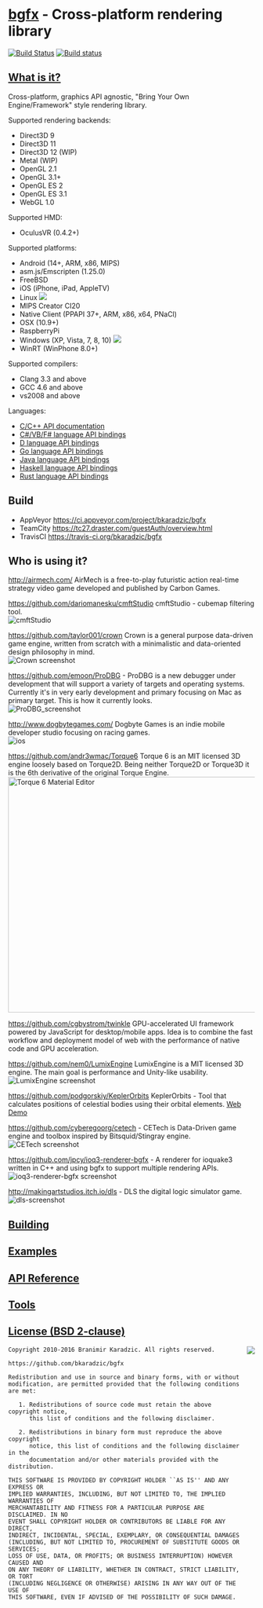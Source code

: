 [bgfx](https://github.com/bkaradzic/bgfx) - Cross-platform rendering library
============================================================================

[![Build Status](https://travis-ci.org/bkaradzic/bgfx.svg?branch=master)](https://travis-ci.org/bkaradzic/bgfx)
[![Build status](https://ci.appveyor.com/api/projects/status/ipa3ojgeaet1oko5?svg=true)](https://ci.appveyor.com/project/bkaradzic/bgfx)

[What is it?](https://bkaradzic.github.io/bgfx/overview.html)
-------------------------------------------------------------

Cross-platform, graphics API agnostic, "Bring Your Own Engine/Framework" style
rendering library.

Supported rendering backends:

 * Direct3D 9
 * Direct3D 11
 * Direct3D 12 (WIP)
 * Metal (WIP)
 * OpenGL 2.1
 * OpenGL 3.1+
 * OpenGL ES 2
 * OpenGL ES 3.1
 * WebGL 1.0

Supported HMD:

 * OculusVR (0.4.2+)

Supported platforms:

 * Android (14+, ARM, x86, MIPS)
 * asm.js/Emscripten (1.25.0)
 * FreeBSD
 * iOS (iPhone, iPad, AppleTV)
 * Linux ![](https://tc27.draster.com/app/rest/builds/buildType:(id:Bgfx_Linux)/statusIcon)
 * MIPS Creator CI20
 * Native Client (PPAPI 37+, ARM, x86, x64, PNaCl)
 * OSX (10.9+)
 * RaspberryPi
 * Windows (XP, Vista, 7, 8, 10) ![](https://tc27.draster.com/app/rest/builds/buildType:(id:Bgfx_Windows)/statusIcon)
 * WinRT (WinPhone 8.0+)

Supported compilers:

 * Clang 3.3 and above
 * GCC 4.6 and above
 * vs2008 and above

Languages:

 * [C/C++ API documentation](https://bkaradzic.github.io/bgfx/bgfx.html)
 * [C#/VB/F# language API bindings](https://github.com/MikePopoloski/SharpBgfx)
 * [D language API bindings](https://github.com/DerelictOrg/DerelictBgfx)
 * [Go language API bindings](https://github.com/james4k/go-bgfx)
 * [Java language API bindings](https://github.com/enleeten/twilight-bgfx)
 * [Haskell language API bindings](https://github.com/haskell-game/bgfx)
 * [Rust language API bindings](https://github.com/rhoot/bgfx-rs)

Build
-----

 - AppVeyor https://ci.appveyor.com/project/bkaradzic/bgfx
 - TeamCity https://tc27.draster.com/guestAuth/overview.html
 - TravisCI https://travis-ci.org/bkaradzic/bgfx

Who is using it?
----------------

http://airmech.com/ AirMech is a free-to-play futuristic action real-time
strategy video game developed and published by Carbon Games.

https://github.com/dariomanesku/cmftStudio cmftStudio - cubemap filtering tool.  
![cmftStudio](https://github.com/dariomanesku/cmftStudio/raw/master/screenshots/cmftStudio_small.jpg)

https://github.com/taylor001/crown Crown is a general purpose data-driven game
engine, written from scratch with a minimalistic and data-oriented design
philosophy in mind.  
![Crown screenshot](https://raw.githubusercontent.com/taylor001/crown/master/docs/shots/level-editor.png)

https://github.com/emoon/ProDBG - ProDBG is a new debugger under development
that will support a variety of targets and operating systems. Currently it's in
very early development and primary focusing on Mac as primary target. This is
how it currently looks.  
![ProDBG_screenshot](https://raw.githubusercontent.com/emoon/ProDBG/master/data/screens/mac_screenshot.png)

http://www.dogbytegames.com/ Dogbyte Games is an indie mobile developer studio
focusing on racing games.  
![ios](http://www.dogbytegames.com/bgfx/offroadlegends2_bgfx_ipad2.jpg)

https://github.com/andr3wmac/Torque6 Torque 6 is an MIT licensed 3D engine
loosely based on Torque2D. Being neither Torque2D or Torque3D it is the 6th
derivative of the original Torque Engine.
<a href="http://www.youtube.com/watch?feature=player_embedded&v=p4LTM_QGK34
" target="_blank"><img src="http://img.youtube.com/vi/p4LTM_QGK34/0.jpg" 
alt="Torque 6 Material Editor" width="640" height="480" border="0" /></a>

https://github.com/cgbystrom/twinkle GPU-accelerated UI framework powered by
JavaScript for desktop/mobile apps. Idea is to combine the fast workflow and
deployment model of web with the performance of native code and GPU acceleration.

https://github.com/nem0/LumixEngine LumixEngine is a MIT licensed 3D engine.
The main goal is performance and Unity-like usability.  
![LumixEngine screenshot](https://cloud.githubusercontent.com/assets/153526/10109455/450c51be-63c7-11e5-9c87-96d9d00efe02.png)

https://github.com/podgorskiy/KeplerOrbits KeplerOrbits - Tool that calculates
positions of celestial bodies using their orbital elements. [Web Demo](http://podgorskiy.com/KeplerOrbits/KeplerOrbits.html)

https://github.com/cyberegoorg/cetech - CETech is Data-Driven game engine and
toolbox inspired by Bitsquid/Stingray engine.  
![CETech screenshot](https://github.com/cyberegoorg/cetech/raw/master/docs/img/prototyp.png)

https://github.com/jpcy/ioq3-renderer-bgfx - A renderer for ioquake3 written in
C++ and using bgfx to support multiple rendering APIs.  
![ioq3-renderer-bgfx screenshot](https://camo.githubusercontent.com/052aa40c05120e56306294d3a1bb5f99f97de8c8/687474703a2f2f692e696d6775722e636f6d2f64364f6856594b2e6a7067)

http://makingartstudios.itch.io/dls - DLS the digital logic simulator game.  
![dls-screenshot](https://img.itch.io/aW1hZ2UvMzk3MTgvMTc5MjQ4LnBuZw==/original/kA%2FQPb.png)

[Building](https://bkaradzic.github.io/bgfx/build.html)
-------------------------------------------------------

[Examples](https://bkaradzic.github.io/bgfx/examples.html)
----------------------------------------------------------

[API Reference](https://bkaradzic.github.io/bgfx/bgfx.html)
-----------------------------------------------------------

[Tools](https://bkaradzic.github.io/bgfx/tools.html)
----------------------------------------------------

[License (BSD 2-clause)](https://bkaradzic.github.io/bgfx/license.html)
-----------------------------------------------------------------------

<a href="http://opensource.org/licenses/BSD-2-Clause" target="_blank">
<img align="right" src="http://opensource.org/trademarks/opensource/OSI-Approved-License-100x137.png">
</a>

	Copyright 2010-2016 Branimir Karadzic. All rights reserved.
	
	https://github.com/bkaradzic/bgfx
	
	Redistribution and use in source and binary forms, with or without
	modification, are permitted provided that the following conditions are met:
	
	   1. Redistributions of source code must retain the above copyright notice,
	      this list of conditions and the following disclaimer.
	
	   2. Redistributions in binary form must reproduce the above copyright
	      notice, this list of conditions and the following disclaimer in the
	      documentation and/or other materials provided with the distribution.
	
	THIS SOFTWARE IS PROVIDED BY COPYRIGHT HOLDER ``AS IS'' AND ANY EXPRESS OR
	IMPLIED WARRANTIES, INCLUDING, BUT NOT LIMITED TO, THE IMPLIED WARRANTIES OF
	MERCHANTABILITY AND FITNESS FOR A PARTICULAR PURPOSE ARE DISCLAIMED. IN NO
	EVENT SHALL COPYRIGHT HOLDER OR CONTRIBUTORS BE LIABLE FOR ANY DIRECT,
	INDIRECT, INCIDENTAL, SPECIAL, EXEMPLARY, OR CONSEQUENTIAL DAMAGES
	(INCLUDING, BUT NOT LIMITED TO, PROCUREMENT OF SUBSTITUTE GOODS OR SERVICES;
	LOSS OF USE, DATA, OR PROFITS; OR BUSINESS INTERRUPTION) HOWEVER CAUSED AND
	ON ANY THEORY OF LIABILITY, WHETHER IN CONTRACT, STRICT LIABILITY, OR TORT
	(INCLUDING NEGLIGENCE OR OTHERWISE) ARISING IN ANY WAY OUT OF THE USE OF
	THIS SOFTWARE, EVEN IF ADVISED OF THE POSSIBILITY OF SUCH DAMAGE.
